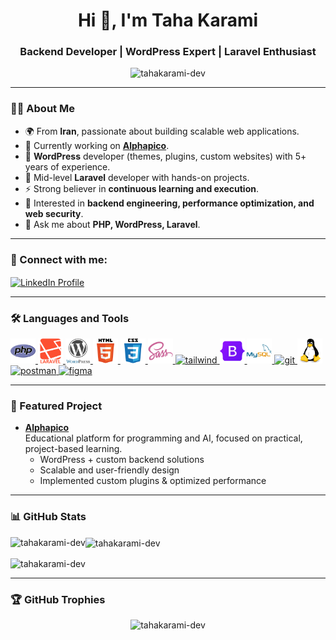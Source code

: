 <h1 align="center">Hi 👋, I'm Taha Karami</h1>
<h3 align="center">Backend Developer | WordPress Expert | Laravel Enthusiast</h3>

<p align="center">
  <img src="https://komarev.com/ghpvc/?username=tahakarami-dev&label=Profile%20views&color=0e75b6&style=flat" alt="tahakarami-dev" />
</p>

---

### 👨‍💻 About Me
- 🌍 From **Iran**, passionate about building scalable web applications.  
- 🔭 Currently working on **[Alphapico](https://alphapico.ir/)**.  
- 💼 **WordPress** developer (themes, plugins, custom websites) with 5+ years of experience.  
- 🌱 Mid-level **Laravel** developer with hands-on projects.  
- ⚡ Strong believer in **continuous learning and execution**.  
- 🎯 Interested in **backend engineering, performance optimization, and web security**.  
- 💬 Ask me about **PHP, WordPress, Laravel**.  

---

### 🤝 Connect with me:
<p align="left">
  <a href="https://linkedin.com/in/taha-karami-927006299" target="blank">
    <img align="center" src="https://raw.githubusercontent.com/rahuldkjain/github-profile-readme-generator/master/src/images/icons/Social/linked-in-alt.svg" alt="LinkedIn Profile" height="30" width="40" />
  </a>
</p>

---

### 🛠️ Languages and Tools

<p align="left">
  <!-- Backend -->
  <a href="https://www.php.net" target="_blank" rel="noreferrer">
    <img src="https://raw.githubusercontent.com/devicons/devicon/master/icons/php/php-original.svg" alt="php" width="40" height="40"/>
  </a>
  <a href="https://laravel.com/" target="_blank" rel="noreferrer">
    <img src="https://raw.githubusercontent.com/devicons/devicon/master/icons/laravel/laravel-plain-wordmark.svg" alt="laravel" width="40" height="40"/>
  </a>
  <a href="https://wordpress.org/" target="_blank" rel="noreferrer">
    <img src="https://raw.githubusercontent.com/devicons/devicon/master/icons/wordpress/wordpress-original.svg" alt="wordpress" width="40" height="40"/>
  </a>

  <!-- Frontend -->
  <a href="https://www.w3.org/html/" target="_blank" rel="noreferrer">
    <img src="https://raw.githubusercontent.com/devicons/devicon/master/icons/html5/html5-original-wordmark.svg" alt="html5" width="40" height="40"/>
  </a>
  <a href="https://www.w3schools.com/css/" target="_blank" rel="noreferrer">
    <img src="https://raw.githubusercontent.com/devicons/devicon/master/icons/css3/css3-original-wordmark.svg" alt="css3" width="40" height="40"/>
  </a>
  <a href="https://sass-lang.com" target="_blank" rel="noreferrer">
    <img src="https://raw.githubusercontent.com/devicons/devicon/master/icons/sass/sass-original.svg" alt="sass" width="40" height="40"/>
  </a>
  <a href="https://tailwindcss.com/" target="_blank" rel="noreferrer">
    <img src="https://www.vectorlogo.zone/logos/tailwindcss/tailwindcss-icon.svg" alt="tailwind" width="40" height="40"/>
  </a>
  <a href="https://getbootstrap.com/" target="_blank" rel="noreferrer">
    <img src="https://raw.githubusercontent.com/devicons/devicon/master/icons/bootstrap/bootstrap-original.svg" alt="bootstrap" width="40" height="40"/>
  </a>

  <!-- Databases -->
  <a href="https://www.mysql.com/" target="_blank" rel="noreferrer">
    <img src="https://raw.githubusercontent.com/devicons/devicon/master/icons/mysql/mysql-original-wordmark.svg" alt="mysql" width="40" height="40"/>
  </a>

  <!-- Tools -->
  <a href="https://git-scm.com/" target="_blank" rel="noreferrer">
    <img src="https://www.vectorlogo.zone/logos/git-scm/git-scm-icon.svg" alt="git" width="40" height="40"/>
  </a>
  <a href="https://www.linux.org/" target="_blank" rel="noreferrer">
    <img src="https://raw.githubusercontent.com/devicons/devicon/master/icons/linux/linux-original.svg" alt="linux" width="40" height="40"/>
  </a>
  <a href="https://www.postman.com/" target="_blank" rel="noreferrer">
    <img src="https://www.vectorlogo.zone/logos/getpostman/getpostman-icon.svg" alt="postman" width="40" height="40"/>
  </a>
  <a href="https://www.figma.com/" target="_blank" rel="noreferrer">
    <img src="https://www.vectorlogo.zone/logos/figma/figma-icon.svg" alt="figma" width="40" height="40"/>
  </a>
</p>

---

### 🚀 Featured Project
- **[Alphapico](https://alphapico.ir/)**  
  Educational platform for programming and AI, focused on practical, project-based learning.  
  - WordPress + custom backend solutions  
  - Scalable and user-friendly design  
  - Implemented custom plugins & optimized performance  

---

### 📊 GitHub Stats
<p>
  <img align="left" src="https://github-readme-stats.vercel.app/api/top-langs?username=tahakarami-dev&show_icons=true&locale=en&layout=compact" alt="tahakarami-dev" />
</p>

<p>
  <img align="center" src="https://github-readme-stats.vercel.app/api?username=tahakarami-dev&show_icons=true&locale=en" alt="tahakarami-dev" />
</p>

<p>
  <img align="center" src="https://github-readme-streak-stats.herokuapp.com/?user=tahakarami-dev&" alt="tahakarami-dev" />
</p>

---

### 🏆 GitHub Trophies
<p align="center">
  <img src="https://github-profile-trophy.vercel.app/?username=tahakarami-dev&theme=radical&no-frame=false&no-bg=false&margin-w=4" alt="tahakarami-dev" />
</p>
